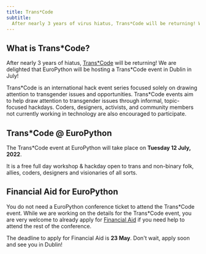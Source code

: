 ```yaml
---
title: Trans*Code
subtitle:
  After nearly 3 years of virus hiatus, Trans*Code will be returning! We are delighted that EuroPython will be hosting a Trans*Code event in Dublin in July!
---
```

## What is Trans\*Code? ##

After nearly 3 years of hiatus, [Trans\*Code](https://www.trans.tech/) will be returning! We are delighted that EuroPython will be hosting a Trans*Code event in Dublin in July!

Trans\*Code is an international hack event series focused solely on drawing attention to transgender issues and opportunities. Trans*Code events aim to help draw attention to transgender issues through informal, topic-focused hackdays. Coders, designers, activists, and community members not currently working in technology are also encouraged to participate.

## Trans*Code @ EuroPython

The Trans\*Code event at EuroPython will take place on **Tuesday 12 July, 2022**.

It is a free full day workshop & hackday open to trans and non-binary folk, allies, coders, designers and visionaries of all sorts.

## Financial Aid for EuroPython
You do not need a EuroPython conference ticket to attend the Trans\*Code event. While we are working on the details for the Trans\*Code event, you are very welcome to already apply for [Financial Aid](/finaid) if you need help to attend the rest of the conference.

The deadline to apply for Financial Aid is **23 May**. Don't wait, apply soon and see you in Dublin!

